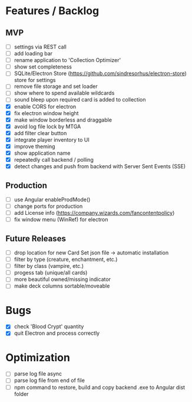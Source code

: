 # Features / Backlog

## MVP
- [ ] settings via REST call
- [ ] add loading bar
- [ ] rename application to 'Collection Optimizer'
- [ ] show set completeness
- [ ] SQLite/Electron Store (https://github.com/sindresorhus/electron-store) store for settings
- [ ] remove file storage and set loader
- [ ] show where to spend available wildcards
- [ ] sound bleep upon required card is added to collection
- [X] enable CORS for electron
- [X] fix electron window height
- [X] make window borderless and draggable
- [X] avoid log file lock by MTGA
- [X] add filter clear button
- [X] integrate player inventory to UI
- [X] improve theming
- [X] show application name
- [X] repeatedly call backend / polling
- [X] detect changes and push from backend with Server Sent Events (SSE)

## Production
- [ ] use Angular enableProdMode()
- [ ] change ports for production
- [ ] add License info (https://company.wizards.com/fancontentpolicy)
- [ ] fix window menu (WinRef) for electron

## Future Releases
- [ ] drop location for new Card Set json file -> automatic installation
- [ ] filter by type (creature, enchantment, etc.)
- [ ] filter by class (vampire, etc.)
- [ ] progess tab (unique/all cards)
- [ ] more beautiful owned/missing indicator
- [ ] make deck columns sortable/moveable

# Bugs
- [X] check 'Blood Crypt' quantity
- [X] quit Electron and process correctly

# Optimization
- [ ] parse log file async
- [ ] parse log file from end of file
- [ ] npm command to restore, build and copy backend .exe to Angular dist folder
